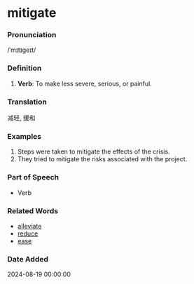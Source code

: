 # mitigate
### Pronunciation
/ˈmɪtɪɡeɪt/
### Definition
1. **Verb**: To make less severe, serious, or painful.
### Translation
减轻, 缓和
### Examples
1. Steps were taken to mitigate the effects of the crisis.
2. They tried to mitigate the risks associated with the project.
### Part of Speech
- Verb
### Related Words
- [alleviate](alleviate.md)
- [reduce](reduce.md)
- [ease](ease.md)
### Date Added
2024-08-19 00:00:00